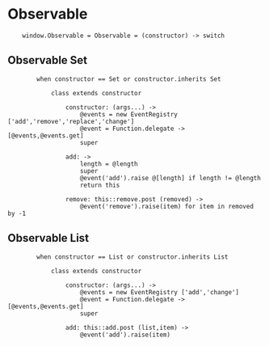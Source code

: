 # Observable

		
		window.Observable = Observable = (constructor) -> switch
		

## Observable Set

			
			when constructor == Set or constructor.inherits Set
			
				class extends constructor
				
					constructor: (args...) ->
						@events = new EventRegistry ['add','remove','replace','change']
						@event = Function.delegate -> [@events,@events.get]
						super
						
					add: ->
						length = @length
						super
						@event('add').raise @[length] if length != @length
						return this
						
					remove: this::remove.post (removed) ->
						@event('remove').raise(item) for item in removed by -1
									

## Observable List

			when constructor == List or constructor.inherits List
			
				class extends constructor
				
					constructor: (args...) ->
						@events = new EventRegistry ['add','change']
						@event = Function.delegate -> [@events,@events.get]
						super
						
					add: this::add.post (list,item) ->
						@event('add').raise(item)
						

